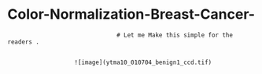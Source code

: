 # Color-Normalization-Breast-Cancer-
                                   # Let me Make this simple for the readers . 
                                   
                                   
                       ![image](ytma10_010704_benign1_ccd.tif) 

